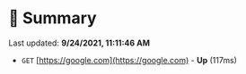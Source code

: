 # 📖 Summary
Last updated: **9/24/2021, 11:11:46 AM**

- `GET` [https://google.com](https://google.com) - **Up** (117ms)
